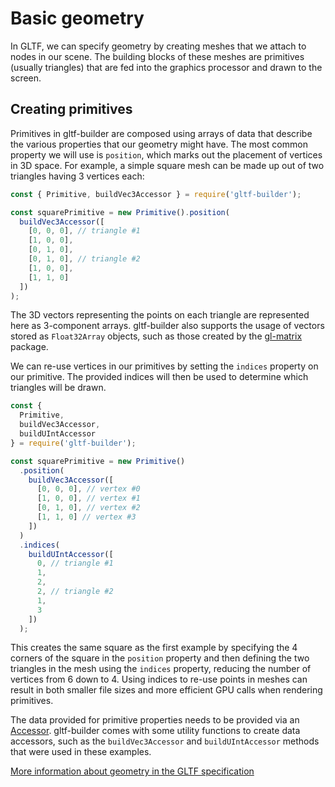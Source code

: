 # Basic geometry

In GLTF, we can specify geometry by creating meshes that we attach to nodes in our scene. The building blocks
of these meshes are primitives (usually triangles) that are fed into the graphics processor and drawn to the screen.

## Creating primitives

Primitives in gltf-builder are composed using arrays of data that describe the various properties that our geometry might have.
The most common property we will use is `position`, which marks out the placement of vertices in 3D space. For example, a simple
square mesh can be made up out of two triangles having 3 vertices each:

```js
const { Primitive, buildVec3Accessor } = require('gltf-builder');

const squarePrimitive = new Primitive().position(
  buildVec3Accessor([
    [0, 0, 0], // triangle #1
    [1, 0, 0],
    [0, 1, 0],
    [0, 1, 0], // triangle #2
    [1, 0, 0],
    [1, 1, 0]
  ])
);
```

The 3D vectors representing the points on each triangle are represented here as 3-component arrays. gltf-builder also supports the
usage of vectors stored as `Float32Array` objects, such as those created by the [gl-matrix](http://glmatrix.net/) package.

We can re-use vertices in our primitives by setting the `indices` property on our primitive. The provided indices will then be used
to determine which triangles will be drawn.

```js
const {
  Primitive,
  buildVec3Accessor,
  buildUIntAccessor
} = require('gltf-builder');

const squarePrimitive = new Primitive()
  .position(
    buildVec3Accessor([
      [0, 0, 0], // vertex #0
      [1, 0, 0], // vertex #1
      [0, 1, 0], // vertex #2
      [1, 1, 0] // vertex #3
    ])
  )
  .indices(
    buildUIntAccessor([
      0, // triangle #1
      1,
      2,
      2, // triangle #2
      1,
      3
    ])
  );
```

This creates the same square as the first example by specifying the 4 corners of the square in the `position` property and then defining
the two triangles in the mesh using the `indices` property, reducing the number of vertices from 6 down to 4. Using indices to re-use points in
meshes can result in both smaller file sizes and more efficient GPU calls when rendering primitives.

The data provided for primitive properties needs to be provided via an [Accessor](https://dpisani.github.io/gltf-builder/Accessor.html).
gltf-builder comes with some utility functions to create data accessors, such as the `buildVec3Accessor` and `buildUIntAccessor` methods
that were used in these examples.

[More information about geometry in the GLTF specification](https://github.com/KhronosGroup/glTF/blob/master/specification/2.0/README.md#geometry)
